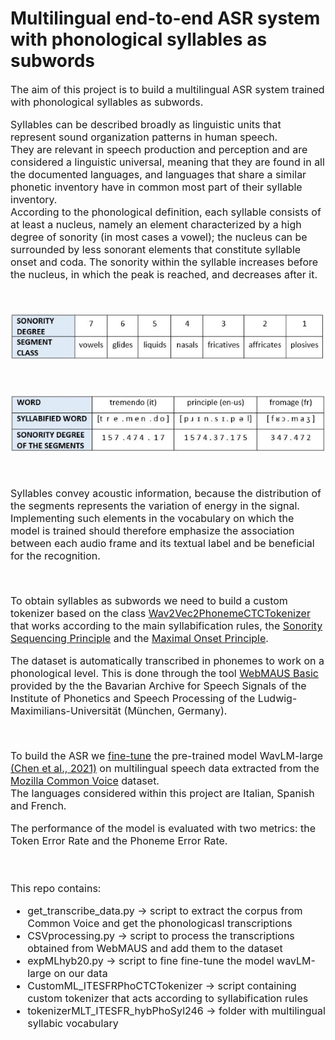 # Multilingual end-to-end ASR system with phonological syllables as subwords

<font size="3">

The aim of this project is to build a multilingual ASR system trained with phonological syllables as subwords.

Syllables can be described broadly as linguistic units that represent sound organization patterns in human speech.  <br/>
They are relevant in speech production and perception and are considered a linguistic universal, meaning that they are found in all the documented languages, and languages that share a similar phonetic inventory have in common most part of their syllable inventory. <br/>
According to the phonological definition, each syllable consists of at least a nucleus, namely an element characterized by a high degree of sonority (in most cases a vowel); the nucleus can be surrounded by less sonorant elements that constitute syllable onset and coda. The sonority within the syllable increases before the nucleus, in which the peak is reached, and decreases after it.

<br/>

![Sonority scale](SonorityScale1.JPG)

<br/>

![Syllable structure](SyllableStructure1.JPG)

<br/>

Syllables convey acoustic information, because the distribution of the segments represents the variation of energy in the signal. <br/> Implementing such elements in the vocabulary on which the model is trained should therefore emphasize the association between each audio frame and its textual label and be beneficial for the recognition. 


<br/>

To obtain syllables as subwords we need to build a custom tokenizer based on the class [Wav2Vec2PhonemeCTCTokenizer](https://github.com/huggingface/transformers/blob/v4.24.0/src/transformers/models/wav2vec2_phoneme/tokenization_wav2vec2_phoneme.py#L94) that works according to the main syllabification rules, the [Sonority Sequencing Principle](http://www.ai.mit.edu/projects/dm/featgeom/clements90.pdf) and the [Maximal Onset Principle](https://dspace.mit.edu/handle/1721.1/16397).

The dataset is automatically transcribed in phonemes to work on a phonological level. This is done through the tool [WebMAUS Basic](https://clarin.phonetik.uni-muenchen.de/BASWebServices/interface/WebMAUSBasic) provided by the the Bavarian Archive for Speech Signals of the Institute of Phonetics and Speech Processing of the Ludwig-Maximilians-Universität (München, Germany).

<br/>

To build the ASR we [fine-tune](https://huggingface.co/blog/fine-tune-wav2vec2-english) the pre-trained model WavLM-large [(Chen et al., 2021)](https://arxiv.org/abs/2110.13900) on multilingual speech data extracted from the [Mozilla Common Voice](https://commonvoice.mozilla.org/it?gclid=Cj0KCQiA2-2eBhClARIsAGLQ2RlkVJtTFkEemoK3FvlpTxtFwuXvAHGOHadvXjzcbrx-R2Jw9eNdES8aAhcPEALw_wcB) dataset. <br/>
The languages considered within this project are Italian, Spanish and French. <br/>

The performance of the model is evaluated with two metrics: the Token Error Rate and the Phoneme Error Rate.
<br/>
<br/>
<br/>

This repo contains:


* get_transcribe_data.py -> script to extract the corpus from Common Voice and get the phonologicasl transcriptions
* CSVprocessing.py -> script to process the transcriptions obtained from WebMAUS and add them to the dataset
* expMLhyb20.py -> script to fine fine-tune the model wavLM-large on our data
* CustomML_ITESFRPhoCTCTokenizer -> script containing custom tokenizer that acts according to syllabification rules
* tokenizerMLT_ITESFR_hybPhoSyl246 -> folder with multilingual syllabic vocabulary


</font>


